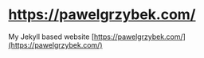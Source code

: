 # https://pawelgrzybek.com/

My Jekyll based website [https://pawelgrzybek.com/](https://pawelgrzybek.com/)

